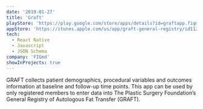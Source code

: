 ```yaml
---
date: '2019-01-27'
title: 'Graft'
playStore: 'https://play.google.com/store/apps/details?id=graftapp.figmd.com.graft&hl=en_IN'
appStore: 'https://itunes.apple.com/us/app/graft-general-registry/id1127854227?mt=8'
tech:
  - React Native
  - Javascript
  - JSON Schema
company: 'FIGmd'
showInProjects: true
---
```


GRAFT collects patient demographics, procedural variables and outcomes information at baseline and
follow-up time points. This app can be used by only registered members to enter data into The Plastic
Surgery Foundation’s General Registry of Autologous Fat Transfer (GRAFT).
